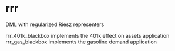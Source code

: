 # rrr
DML with regularized Riesz representers

rrr_401k_blackbox implements the 401k effect on assets application
rrr_gas_blackbox implements the gasoline demand application
